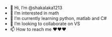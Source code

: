 - 👋 Hi, I’m @shakalaka1213
- 👀 I’m interested in math
- 🌱 I’m currently learning python, matlab and C#
- 💞️ I’m looking to collaborate on VS
- 📫 How to reach me ❤❤❤

<!---
shakalaka1213/shakalaka1213 is a ✨ special ✨ repository because its `README.md` (this file) appears on your GitHub profile.
You can click the Preview link to take a look at your changes.
--->
